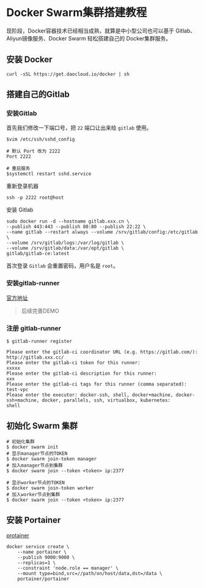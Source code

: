 # Docker Swarm集群搭建教程

现阶段，Docker容器技术已经相当成熟，就算是中小型公司也可以基于 Gitlab、Aliyun镜像服务、Docker Swarm 轻松搭建自己的 Docker集群服务。

## 安装 Docker

```
curl -sSL https://get.daocloud.io/docker | sh
```

## 搭建自己的Gitlab

### 安装Gitlab

首先我们修改一下端口号，把 `22` 端口让出来给 `gitlab` 使用。

```
$vim /etc/ssh/sshd_config

# 默认 Port 改为 2222
Port 2222

# 重启服务
$systemctl restart sshd.service
```

重新登录机器

```
ssh -p 2222 root@host 
```

安装 Gitlab

```
sudo docker run -d --hostname gitlab.xxx.cn \
--publish 443:443 --publish 80:80 --publish 22:22 \
--name gitlab --restart always --volume /srv/gitlab/config:/etc/gitlab \
--volume /srv/gitlab/logs:/var/log/gitlab \
--volume /srv/gitlab/data:/var/opt/gitlab \
gitlab/gitlab-ce:latest
```

首次登录 `Gitlab` 会重置密码，用户名是 `root`。

### 安装gitlab-runner

[官方地址](https://docs.gitlab.com/runner/install/linux-repository.html)

> 后续完善DEMO

### 注册 gitlab-runner

```
$ gitlab-runner register

Please enter the gitlab-ci coordinator URL (e.g. https://gitlab.com/):
http://gitlab.xxx.cc/
Please enter the gitlab-ci token for this runner:
xxxxx
Please enter the gitlab-ci description for this runner:
xxx
Please enter the gitlab-ci tags for this runner (comma separated):
test-vpc
Please enter the executor: docker-ssh, shell, docker+machine, docker-ssh+machine, docker, parallels, ssh, virtualbox, kubernetes:
shell
```

## 初始化 Swarm 集群

```
# 初始化集群
$ docker swarm init
# 显示manager节点的TOKEN
$ docker swarm join-token manager
# 加入manager节点到集群
$ docker swarm join --token <token> ip:2377

# 显示worker节点的TOKEN
$ docker swarm join-token worker
# 加入worker节点到集群
$ docker swarm join --token <token> ip:2377
```

## 安装 Portainer

[protainer](https://github.com/portainer/portainer)

```
docker service create \
    --name portainer \
    --publish 9000:9000 \
    --replicas=1 \
    --constraint 'node.role == manager' \
    --mount type=bind,src=//path/on/host/data,dst=/data \
    portainer/portainer
```




